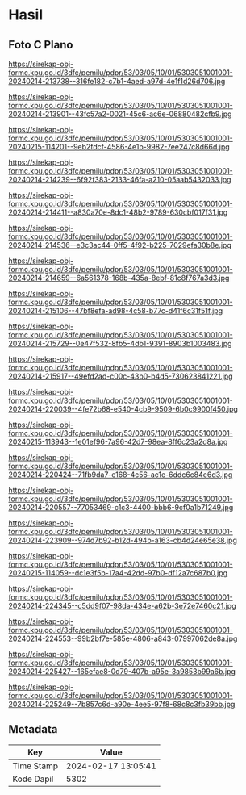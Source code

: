 # Hasil

## Foto C Plano

https://sirekap-obj-formc.kpu.go.id/3dfc/pemilu/pdpr/53/03/05/10/01/5303051001001-20240214-213738--316fe182-c7b1-4aed-a97d-4e1f1d26d706.jpg

https://sirekap-obj-formc.kpu.go.id/3dfc/pemilu/pdpr/53/03/05/10/01/5303051001001-20240214-213901--43fc57a2-0021-45c6-ac6e-06880482cfb9.jpg

https://sirekap-obj-formc.kpu.go.id/3dfc/pemilu/pdpr/53/03/05/10/01/5303051001001-20240215-114201--9eb2fdcf-4586-4e1b-9982-7ee247c8d66d.jpg

https://sirekap-obj-formc.kpu.go.id/3dfc/pemilu/pdpr/53/03/05/10/01/5303051001001-20240214-214239--6f92f383-2133-46fa-a210-05aab5432033.jpg

https://sirekap-obj-formc.kpu.go.id/3dfc/pemilu/pdpr/53/03/05/10/01/5303051001001-20240214-214411--a830a70e-8dc1-48b2-9789-630cbf017f31.jpg

https://sirekap-obj-formc.kpu.go.id/3dfc/pemilu/pdpr/53/03/05/10/01/5303051001001-20240214-214536--e3c3ac44-0ff5-4f92-b225-7029efa30b8e.jpg

https://sirekap-obj-formc.kpu.go.id/3dfc/pemilu/pdpr/53/03/05/10/01/5303051001001-20240214-214659--6a561378-168b-435a-8ebf-81c8f767a3d3.jpg

https://sirekap-obj-formc.kpu.go.id/3dfc/pemilu/pdpr/53/03/05/10/01/5303051001001-20240214-215106--47bf8efa-ad98-4c58-b77c-d41f6c31f51f.jpg

https://sirekap-obj-formc.kpu.go.id/3dfc/pemilu/pdpr/53/03/05/10/01/5303051001001-20240214-215729--0e47f532-8fb5-4db1-9391-8903b1003483.jpg

https://sirekap-obj-formc.kpu.go.id/3dfc/pemilu/pdpr/53/03/05/10/01/5303051001001-20240214-215917--49efd2ad-c00c-43b0-b4d5-730623841221.jpg

https://sirekap-obj-formc.kpu.go.id/3dfc/pemilu/pdpr/53/03/05/10/01/5303051001001-20240214-220039--4fe72b68-e540-4cb9-9509-6b0c9900f450.jpg

https://sirekap-obj-formc.kpu.go.id/3dfc/pemilu/pdpr/53/03/05/10/01/5303051001001-20240215-113943--1e01ef96-7a96-42d7-98ea-8ff6c23a2d8a.jpg

https://sirekap-obj-formc.kpu.go.id/3dfc/pemilu/pdpr/53/03/05/10/01/5303051001001-20240214-220424--71fb9da7-e168-4c56-ac1e-6ddc6c84e6d3.jpg

https://sirekap-obj-formc.kpu.go.id/3dfc/pemilu/pdpr/53/03/05/10/01/5303051001001-20240214-220557--77053469-c1c3-4400-bbb6-9cf0a1b71249.jpg

https://sirekap-obj-formc.kpu.go.id/3dfc/pemilu/pdpr/53/03/05/10/01/5303051001001-20240214-223909--974d7b92-b12d-494b-a163-cb4d24e65e38.jpg

https://sirekap-obj-formc.kpu.go.id/3dfc/pemilu/pdpr/53/03/05/10/01/5303051001001-20240215-114059--dc1e3f5b-17a4-42dd-97b0-df12a7c687b0.jpg

https://sirekap-obj-formc.kpu.go.id/3dfc/pemilu/pdpr/53/03/05/10/01/5303051001001-20240214-224345--c5dd9f07-98da-434e-a62b-3e72e7460c21.jpg

https://sirekap-obj-formc.kpu.go.id/3dfc/pemilu/pdpr/53/03/05/10/01/5303051001001-20240214-224553--99b2bf7e-585e-4806-a843-07997062de8a.jpg

https://sirekap-obj-formc.kpu.go.id/3dfc/pemilu/pdpr/53/03/05/10/01/5303051001001-20240214-225427--165efae8-0d79-407b-a95e-3a9853b99a6b.jpg

https://sirekap-obj-formc.kpu.go.id/3dfc/pemilu/pdpr/53/03/05/10/01/5303051001001-20240214-225249--7b857c6d-a90e-4ee5-97f8-68c8c3fb39bb.jpg


## Metadata

| Key        | Value               |
| ---------- | ------------------- |
| Time Stamp | 2024-02-17 13:05:41 |
| Kode Dapil | 5302                |



